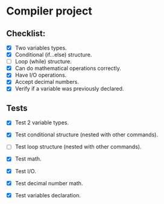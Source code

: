 # Compiler project

## Checklist:
- [x] Two variables types.
- [x] Conditional (if...else) structure.
- [ ] Loop (while) structure. 
- [x] Can do mathematical operations correctly.
- [x] Have I/O operations.
- [x] Accept decimal numbers.
- [x] Verify if a variable was previously declared. 

## Tests
- [x] Test 2 variable types.
- [x] Test conditional structure (nested with other commands).
- [ ] Test loop structure (nested with other commands).
- [x] Test math.
- [x] Test I/O.
- [x] Test decimal number math.
- [x] Test variables declaration.
 
